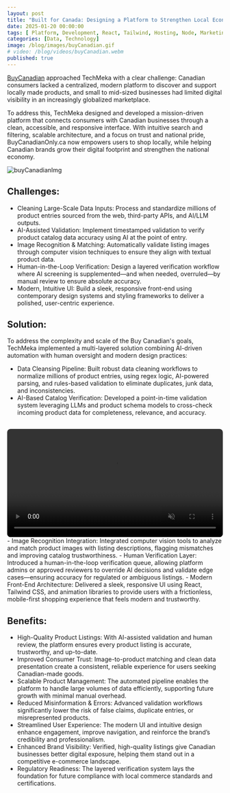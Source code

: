 ```yaml
---
layout: post
title: "Built for Canada: Designing a Platform to Strengthen Local Economies"
date: 2025-01-20 00:00:00
tags: [ Platform, Development, React, Tailwind, Hosting, Node, Marketing, Design, Security, API ]
categories: [Data, Technology]
image: /blog/images/buyCanadian.gif
# video: /blog/videos/buyCanadian.webm
published: true
---
```


[BuyCanadian](https://buycanadianonly.ca) approached TechMeka with a clear challenge: Canadian consumers lacked a centralized, modern platform to discover and support locally made products, and small to mid-sized businesses had limited digital visibility in an increasingly globalized marketplace.<!--more-->

To address this, TechMeka designed and developed a mission-driven platform that connects consumers with Canadian businesses through a clean, accessible, and responsive interface. With intuitive search and filtering, scalable architecture, and a focus on trust and national pride, BuyCanadianOnly.ca now empowers users to shop locally, while helping Canadian brands grow their digital footprint and strengthen the national economy.


<!-- <video autoplay loop muted playsinline preload="none" width="100%" height="auto" style="border-radius: 8px; margin-top: 1rem;">
  <source src="/blog/videos/imprintedParts.webm" type="video/webm">
  Your browser does not support the video tag.
</video> -->

![buyCanadianImg][1]

## Challenges:
- Cleaning Large-Scale Data Inputs: Process and standardize millions of product entries sourced from the web, third-party APIs, and AI/LLM outputs.
- AI-Assisted Validation: Implement timestamped validation to verify product catalog data accuracy using AI at the point of entry.
- Image Recognition & Matching: Automatically validate listing images through computer vision techniques to ensure they align with textual product data.
- Human-in-the-Loop Verification: Design a layered verification workflow where AI screening is supplemented—and when needed, overruled—by manual review to ensure absolute accuracy.
- Modern, Intuitive UI: Build a sleek, responsive front-end using contemporary design systems and styling frameworks to deliver a polished, user-centric experience.

## Solution:
To address the complexity and scale of the Buy Canadian's goals, TechMeka implemented a multi-layered solution combining AI-driven automation with human oversight and modern design practices:
- Data Cleansing Pipeline: Built robust data cleaning workflows to normalize millions of product entries, using regex logic, AI-powered parsing, and rules-based validation to eliminate duplicates, junk data, and inconsistencies.
- AI-Based Catalog Verification: Developed a point-in-time validation system leveraging LLMs and product schema models to cross-check incoming product data for completeness, relevance, and accuracy.
<video autoplay loop muted playsinline preload="none" width="100%" height="auto" style="border-radius: 8px; margin-top: 1rem;">
  <source src="/blog/videos/buyCanadian.webm" type="video/webm">
  Your browser does not support the video tag.
</video>
- Image Recognition Integration: Integrated computer vision tools to analyze and match product images with listing descriptions, flagging mismatches and improving catalog trustworthiness.
- Human Verification Layer: Introduced a human-in-the-loop verification queue, allowing platform admins or approved reviewers to override AI decisions and validate edge cases—ensuring accuracy for regulated or ambiguous listings.
- Modern Front-End Architecture: Delivered a sleek, responsive UI using React, Tailwind CSS, and animation libraries to provide users with a frictionless, mobile-first shopping experience that feels modern and trustworthy.


## Benefits:
- High-Quality Product Listings: With AI-assisted validation and human review, the platform ensures every product listing is accurate, trustworthy, and up-to-date.
- Improved Consumer Trust: Image-to-product matching and clean data presentation create a consistent, reliable experience for users seeking Canadian-made goods.
- Scalable Product Management: The automated pipeline enables the platform to handle large volumes of data efficiently, supporting future growth with minimal manual overhead.
- Reduced Misinformation & Errors: Advanced validation workflows significantly lower the risk of false claims, duplicate entries, or misrepresented products.
- Streamlined User Experience: The modern UI and intuitive design enhance engagement, improve navigation, and reinforce the brand’s credibility and professionalism.
- Enhanced Brand Visibility: Verified, high-quality listings give Canadian businesses better digital exposure, helping them stand out in a competitive e-commerce landscape.
- Regulatory Readiness: The layered verification system lays the foundation for future compliance with local commerce standards and certifications.


 [1]: /blog/images/buyCanadian.gif